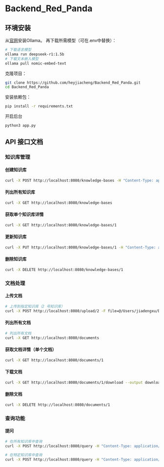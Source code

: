 # Backend_Red_Panda

## 环境安装

从[官网](https://ollama.com/)安装Ollama。
再下载所需模型（可在.env中替换）：
```bash
# 下载语言模型
ollama run deepseek-r1:1.5b
# 下载文本嵌入模型
ollama pull nomic-embed-text
```
克隆项目：
```bash
git clone https://github.com/heyjiacheng/Backend_Red_Panda.git
cd Backend_Red_Panda
```
安装依赖包：
```bash
pip install -r requirements.txt
```
开启后台
```bash
python3 app.py
```

## API 接口文档

### 知识库管理

#### 创建知识库

```bash
curl -X POST http://localhost:8080/knowledge-bases -H "Content-Type: application/json" -d '{"name": "research_paper", "description": "my_papers"}'
```

#### 列出所有知识库

```bash
curl -X GET http://localhost:8080/knowledge-bases
```

#### 获取单个知识库详情

```bash
curl -X GET http://localhost:8080/knowledge-bases/1
```

#### 更新知识库

```bash
curl -X PUT http://localhost:8080/knowledge-bases/1 -H "Content-Type: application/json" -d '{"name": "updated_name", "description": "updated_description"}'
```

#### 删除知识库

```bash
curl -X DELETE http://localhost:8080/knowledge-bases/1
```

### 文档处理

#### 上传文档

```bash
# 上传到指定知识库（2 号知识库）
curl -X POST http://localhost:8080/upload/2 -F file=@/Users/jiadengxu/Documents/3d_gaussian_splatting_low.pdf
```

#### 列出所有文档

```bash
# 列出所有文档
curl -X GET http://localhost:8080/documents
```

#### 获取文档详情（单个文档）
```bash
curl -X GET http://localhost:8080/documents/1
```

#### 下载文档

```bash
curl -X GET http://localhost:8080/documents/1/download --output downloaded_document.pdf
```

#### 删除文档

```bash
curl -X DELETE http://localhost:8080/documents/1
```

### 查询功能

#### 提问

```bash
# 在所有知识库中查询
curl -X POST http://localhost:8080/query -H "Content-Type: application/json" -d '{"query": "What technique used here for 3D scene reconstruction?"}'

# 在特定知识库中查询
curl -X POST http://localhost:8080/query -H "Content-Type: application/json" -d '{"query": "What 3D reconstruction techniques are used in this research?", "knowledge_base_id": 2}'
```
```